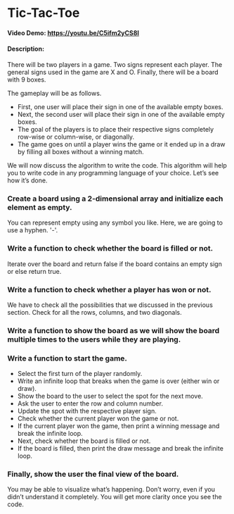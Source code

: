 # Tic-Tac-Toe
#### Video Demo:  https://youtu.be/C5ifm2yCS8I
#### Description:
There will be two players in a game. Two signs represent each player. The general signs used in the game are X and O. Finally, there will be a board with 9 boxes.

The gameplay will be as follows.

 * First, one user will place their sign in one of the available empty boxes.
 * Next, the second user will place their sign in one of the available empty boxes.
 * The goal of the players is to place their respective signs completely row-wise or column-wise, or diagonally.
 * The game goes on until a player wins the game or it ended up in a draw by filling all boxes without a winning match.

 We will now discuss the algorithm to write the code. This algorithm will help you to write code in any programming language of your choice. Let’s see how it’s done.

### Create a board using a 2-dimensional array and initialize each element as empty.
You can represent empty using any symbol you like. Here, we are going to use a hyphen. '-'.

### Write a function to check whether the board is filled or not.
Iterate over the board and return false if the board contains an empty sign or else return true.

### Write a function to check whether a player has won or not.
We have to check all the possibilities that we discussed in the previous section.
Check for all the rows, columns, and two diagonals.

### Write a function to show the board as we will show the board multiple times to the users while they are playing.

### Write a function to start the game.
* Select the first turn of the player randomly.
* Write an infinite loop that breaks when the game is over (either win or draw).
* Show the board to the user to select the spot for the next move.
* Ask the user to enter the row and column number.
* Update the spot with the respective player sign.
* Check whether the current player won the game or not.
* If the current player won the game, then print a winning message and break the infinite loop.
* Next, check whether the board is filled or not.
* If the board is filled, then print the draw message and break the infinite loop.
### Finally, show the user the final view of the board.
You may be able to visualize what’s happening. Don’t worry, even if you didn’t understand it completely. You will get more clarity once you see the code.

